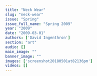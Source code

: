 ```yaml
---
title: "Neck Wear"
slug: "neck-wear"
issue: "Spring"
issue_full_name: "Spring 2009"
year: "2009"
date: "2009-03-01"
authors: ['David Ingenthron']
section: "art"
audio: []
main_image: ""
banner_image: ""
images: ['screenshot20180501at82136pm']
videos: []
---
```

